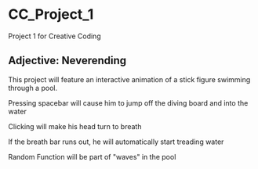 # CC_Project_1
Project 1 for Creative Coding

## Adjective: Neverending
This project will feature an interactive animation of a stick figure swimming through a pool.

Pressing spacebar will cause him to jump off the diving board and into the water

Clicking will make his head turn to breath

If the breath bar runs out, he will automatically start treading water

Random Function will be part of "waves" in the pool
